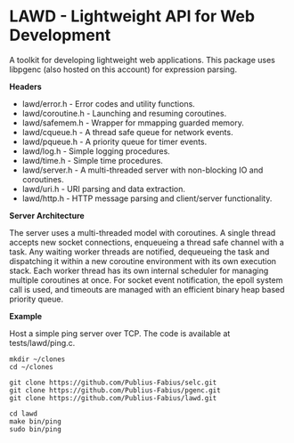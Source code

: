 # LAWD - Lightweight API for Web Development

A toolkit for developing lightweight web applications.  This package uses libpgenc (also hosted on this account) for expression parsing. 

**Headers**

- lawd/error.h - Error codes and utility functions.
- lawd/coroutine.h - Launching and resuming coroutines.
- lawd/safemem.h - Wrapper for mmapping guarded memory.
- lawd/cqueue.h - A thread safe queue for network events.
- lawd/pqueue.h - A priority queue for timer events.
- lawd/log.h - Simple logging procedures.
- lawd/time.h - Simple time procedures.
- lawd/server.h - A multi-threaded server with non-blocking IO and coroutines.
- lawd/uri.h - URI parsing and data extraction.
- lawd/http.h - HTTP message parsing and client/server functionality.

**Server Architecture**

The server uses a multi-threaded model with coroutines.  A single thread 
accepts new socket connections, enqueueing a thread safe channel with a task. 
Any waiting worker threads are notified, dequeueing the task and dispatching 
it within a new coroutine environment with its own execution stack.  Each 
worker thread has its own internal scheduler for managing multiple coroutines 
at once. For socket event notification, the epoll system call is used, and
timeouts are managed with an efficient binary heap based priority queue.

**Example**

Host a simple ping server over TCP.  The code is available at tests/lawd/ping.c.

```
mkdir ~/clones
cd ~/clones

git clone https://github.com/Publius-Fabius/selc.git
git clone https://github.com/Publius-Fabius/pgenc.git
git clone https://github.com/Publius-Fabius/lawd.git

cd lawd
make bin/ping
sudo bin/ping
```
